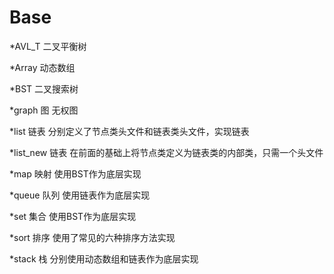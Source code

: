 # Base
*AVL_T
  二叉平衡树
  
*Array
  动态数组
  
*BST
  二叉搜索树
  
*graph
  图   无权图
  
*list
  链表
分别定义了节点类头文件和链表类头文件，实现链表
  
*list_new
  链表
在前面的基础上将节点类定义为链表类的内部类，只需一个头文件
  
*map
  映射
使用BST作为底层实现
  
*queue
  队列
使用链表作为底层实现
  
*set
  集合
使用BST作为底层实现

*sort
  排序
  使用了常见的六种排序方法实现
  
*stack
  栈
分别使用动态数组和链表作为底层实现
